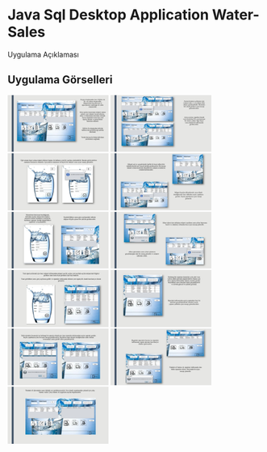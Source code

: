 # Java Sql Desktop Application Water-Sales

Uygulama Açıklaması

## Uygulama Görselleri


<p>
<a href="https://github.com/demetkochan/Java-Sqlite-Desktop-Application-Water-Sales/blob/main/images/DemetKochan_SuSat%C4%B1%C5%9FSunum-page-2.jpg">
<img src="https://github.com/demetkochan/Java-Sqlite-Desktop-Application-Water-Sales/blob/main/images/DemetKochan_SuSat%C4%B1%C5%9FSunum-page-2.jpg" width="200" style="max-width:100%;"></a>

  

<a href="https://github.com/demetkochan/Java-Sqlite-Desktop-Application-Water-Sales/blob/main/images/DemetKochan_SuSat%C4%B1%C5%9FSunum-page-3.jpg">
<img src="https://github.com/demetkochan/Java-Sqlite-Desktop-Application-Water-Sales/blob/main/images/DemetKochan_SuSat%C4%B1%C5%9FSunum-page-3.jpg" width="200" style="max-width:100%;"></a>
  

<a href="https://github.com/demetkochan/Java-Sqlite-Desktop-Application-Water-Sales/blob/main/images/DemetKochan_SuSat%C4%B1%C5%9FSunum-page-4.jpg">
<img src="https://github.com/demetkochan/Java-Sqlite-Desktop-Application-Water-Sales/blob/main/images/DemetKochan_SuSat%C4%B1%C5%9FSunum-page-4.jpg" width="200" style="max-width:100%;"></a>
  
  
<a href="https://github.com/demetkochan/Java-Sqlite-Desktop-Application-Water-Sales/blob/main/images/DemetKochan_SuSat%C4%B1%C5%9FSunum-page-5.jpg">
<img src="https://github.com/demetkochan/Java-Sqlite-Desktop-Application-Water-Sales/blob/main/images/DemetKochan_SuSat%C4%B1%C5%9FSunum-page-5.jpg" width="200" style="max-width:100%;"></a>
  
<a href="https://github.com/demetkochan/Java-Sqlite-Desktop-Application-Water-Sales/blob/main/images/DemetKochan_SuSat%C4%B1%C5%9FSunum-page-6.jpg">
<img src="https://github.com/demetkochan/Java-Sqlite-Desktop-Application-Water-Sales/blob/main/images/DemetKochan_SuSat%C4%B1%C5%9FSunum-page-6.jpg" width="200" style="max-width:100%;"></a>
  
 <a href="https://github.com/demetkochan/Java-Sqlite-Desktop-Application-Water-Sales/blob/main/images/DemetKochan_SuSat%C4%B1%C5%9FSunum-page-7.jpg">
<img src="https://github.com/demetkochan/Java-Sqlite-Desktop-Application-Water-Sales/blob/main/images/DemetKochan_SuSat%C4%B1%C5%9FSunum-page-7.jpg" width="200" style="max-width:100%;"></a>
  
    
<a href="https://github.com/demetkochan/Java-Sqlite-Desktop-Application-Water-Sales/blob/main/images/DemetKochan_SuSat%C4%B1%C5%9FSunum-page-8.jpg">
<img src="https://github.com/demetkochan/Java-Sqlite-Desktop-Application-Water-Sales/blob/main/images/DemetKochan_SuSat%C4%B1%C5%9FSunum-page-8.jpg" width="200" style="max-width:100%;"></a>
  
      
<a href="https://github.com/demetkochan/Java-Sqlite-Desktop-Application-Water-Sales/blob/main/images/DemetKochan_SuSat%C4%B1%C5%9FSunum-page-9.jpg">
<img src="https://github.com/demetkochan/Java-Sqlite-Desktop-Application-Water-Sales/blob/main/images/DemetKochan_SuSat%C4%B1%C5%9FSunum-page-9.jpg" width="200" style="max-width:100%;"></a>
  
        
<a href="https://github.com/demetkochan/Java-Sqlite-Desktop-Application-Water-Sales/blob/main/images/DemetKochan_SuSat%C4%B1%C5%9FSunum-page-10.jpg">
<img src="https://github.com/demetkochan/Java-Sqlite-Desktop-Application-Water-Sales/blob/main/images/DemetKochan_SuSat%C4%B1%C5%9FSunum-page-10.jpg" width="200" style="max-width:100%;"></a>
  
<a href="https://github.com/demetkochan/Java-Sqlite-Desktop-Application-Water-Sales/blob/main/images/DemetKochan_SuSat%C4%B1%C5%9FSunum-page-11.jpg">
<img src="https://github.com/demetkochan/Java-Sqlite-Desktop-Application-Water-Sales/blob/main/images/DemetKochan_SuSat%C4%B1%C5%9FSunum-page-11.jpg" width="200" style="max-width:100%;"></a>
  
 <a href="https://github.com/demetkochan/Java-Sqlite-Desktop-Application-Water-Sales/blob/main/images/DemetKochan_SuSat%C4%B1%C5%9FSunum-page-12.jpg">
<img src="https://github.com/demetkochan/Java-Sqlite-Desktop-Application-Water-Sales/blob/main/images/DemetKochan_SuSat%C4%B1%C5%9FSunum-page-12.jpg" width="200" style="max-width:100%;"></a>
  
</p>



